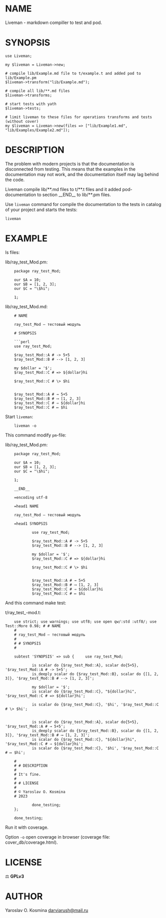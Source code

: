 # NAME

Liveman - markdown compiller to test and pod.

# SYNOPSIS

    use Liveman;

    my $liveman = Liveman->new;

    # compile lib/Example.md file to t/example.t and added pod to lib/Example.pm
    $liveman->transform("lib/Example.md");

    # compile all lib/**.md files
    $liveman->transforms;

    # start tests with yath
    $liveman->tests;

    # limit liveman to these files for operations transforms and tests (without cover)
    my $liveman = Liveman->new(files => ["lib/Example1.md", "lib/Examples/Example2.md"]);

# DESCRIPTION

The problem with modern projects is that the documentation is disconnected from testing.
This means that the examples in the documentation may not work, and the documentation itself may lag behind the code.

Liveman compile lib/\*\*.md files to t/\*\*.t files
and it added pod-documentation to section \_\_END\_\_ to lib/\*\*.pm files.

Use `liveman` command for compile the documentation to the tests in catalog of your project and starts the tests:

    liveman
        

# EXAMPLE

Is files:

lib/ray\_test\_Mod.pm:

        package ray_test_Mod;

        our $A = 10;
        our $B = [1, 2, 3];
        our $C = "\$hi";

        1;

lib/ray\_test\_Mod.md:

        # NAME

        ray_test_Mod — тестовый модуль

        # SYNOPSIS

        ```perl
        use ray_test_Mod;

        $ray_test_Mod::A # -> 5+5
        $ray_test_Mod::B # --> [1, 2, 3]

        my $dollar = '$';
        $ray_test_Mod::C # => ${dollar}hi

        $ray_test_Mod::C # \> $hi


        $ray_test_Mod::A # → 5+5
        $ray_test_Mod::B # ⟶ [1, 2, 3]
        $ray_test_Mod::C # ⇒ ${dollar}hi
        $ray_test_Mod::C # ↦ $hi

Start `liveman`:

        liveman -o
        

This command modify `pm`-file:

lib/ray\_test\_Mod.pm:

        package ray_test_Mod;

        our $A = 10;
        our $B = [1, 2, 3];
        our $C = "\$hi";

        1;

        __END__

        =encoding utf-8

        =head1 NAME

        ray_test_Mod — тестовый модуль

        =head1 SYNOPSIS

                use ray_test_Mod;
                
                $ray_test_Mod::A # -> 5+5
                $ray_test_Mod::B # --> [1, 2, 3]
                
                my $dollar = '$';
                $ray_test_Mod::C # => ${dollar}hi
                
                $ray_test_Mod::C # \> $hi
                
                
                $ray_test_Mod::A # → 5+5
                $ray_test_Mod::B # ⟶ [1, 2, 3]
                $ray_test_Mod::C # ⇒ ${dollar}hi
                $ray_test_Mod::C # ↦ $hi

        

And this command make test:

t/ray\_test\_-mod.t:

        use strict; use warnings; use utf8; use open qw/:std :utf8/; use Test::More 0.98; # # NAME
        # 
        # ray_test_Mod — тестовый модуль
        # 
        # # SYNOPSIS
        # 

        subtest 'SYNOPSIS' => sub {     use ray_test_Mod;
                
                is scalar do {$ray_test_Mod::A}, scalar do{5+5}, '$ray_test_Mod::A # -> 5+5';
                is_deeply scalar do {$ray_test_Mod::B}, scalar do {[1, 2, 3]}, '$ray_test_Mod::B # --> [1, 2, 3]';
                
                my $dollar = '$';
                is scalar do {$ray_test_Mod::C}, "${dollar}hi", '$ray_test_Mod::C # => ${dollar}hi';
                
                is scalar do {$ray_test_Mod::C}, '$hi', '$ray_test_Mod::C # \> $hi';
                
                
                is scalar do {$ray_test_Mod::A}, scalar do{5+5}, '$ray_test_Mod::A # → 5+5';
                is_deeply scalar do {$ray_test_Mod::B}, scalar do {[1, 2, 3]}, '$ray_test_Mod::B # ⟶ [1, 2, 3]';
                is scalar do {$ray_test_Mod::C}, "${dollar}hi", '$ray_test_Mod::C # ⇒ ${dollar}hi';
                is scalar do {$ray_test_Mod::C}, '$hi', '$ray_test_Mod::C # ↦ $hi';

        # 
        # # DESCRIPTION
        # 
        # It's fine.
        # 
        # # LICENSE
        # 
        # © Yaroslav O. Kosmina
        # 2023

                done_testing;
        };

        done_testing;

Run it with coverage.

Option `-o` open coverage in browser (coverage file: cover\_db/coverage.html).

# LICENSE

⚖ **GPLv3**

# AUTHOR

Yaroslav O. Kosmina <darviarush@mail.ru>
